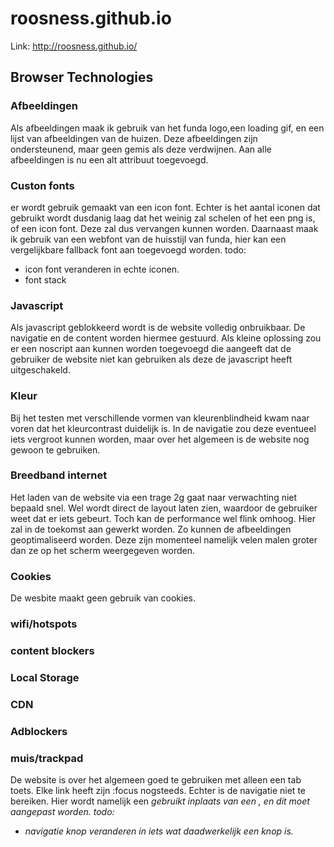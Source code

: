 # roosness.github.io

Link:
http://roosness.github.io/


## Browser Technologies

### Afbeeldingen
Als afbeeldingen maak ik gebruik van het funda logo,een loading gif, en een lijst van afbeeldingen van de huizen. Deze afbeeldingen zijn ondersteunend, maar geen gemis als deze verdwijnen. Aan alle afbeeldingen is nu een alt attribuut toegevoegd.

### Custon fonts
er wordt gebruik gemaakt van een icon font. Echter is het aantal iconen dat gebruikt wordt dusdanig laag dat het weinig zal schelen of het een png is, of een icon font. Deze zal dus vervangen kunnen worden.
Daarnaast maak ik gebruik van een webfont van de huisstijl van funda, hier kan een vergelijkbare fallback font aan toegevoegd worden.
todo: 
- icon font veranderen in echte iconen. 
- font stack
### Javascript
Als javascript geblokkeerd wordt is de website volledig onbruikbaar. De navigatie en de content worden hiermee gestuurd.
Als kleine oplossing zou er een noscript aan kunnen worden toegevoegd die aangeeft dat de gebruiker de website niet kan gebruiken als deze de javascript heeft uitgeschakeld.
### Kleur
Bij het testen met verschillende vormen van kleurenblindheid kwam naar voren dat het kleurcontrast duidelijk is. 
In de navigatie zou deze eventueel iets vergroot kunnen worden, maar over het algemeen is de website nog gewoon te gebruiken.
### Breedband internet
Het laden van de website via een trage 2g gaat naar verwachting niet bepaald snel. Wel wordt direct de layout laten zien, waardoor de gebruiker weet dat er iets gebeurt. Toch kan de performance wel flink omhoog. Hier zal in de toekomst aan gewerkt worden.
Zo kunnen de afbeeldingen geoptimaliseerd worden. Deze zijn momenteel namelijk velen malen groter dan ze op het scherm weergegeven worden. 
### Cookies
De wesbite maakt geen gebruik van cookies.
### wifi/hotspots

### content blockers
### Local Storage
### CDN
### Adblockers
### muis/trackpad
De website is over het algemeen goed te gebruiken met alleen een tab toets. Elke link heeft zijn :focus nogsteeds. Echter is de navigatie niet te bereiken. Hier wordt namelijk een <i> gebruikt inplaats van een <a>, en dit moet aangepast worden.
todo:
- navigatie knop veranderen in iets wat daadwerkelijk een knop is.

